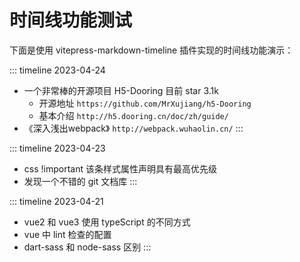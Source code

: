 # 时间线功能测试

下面是使用 vitepress-markdown-timeline 插件实现的时间线功能演示：

::: timeline 2023-04-24
- 一个非常棒的开源项目 H5-Dooring 目前 star 3.1k
  - 开源地址 `https://github.com/MrXujiang/h5-Dooring`
  - 基本介绍 `http://h5.dooring.cn/doc/zh/guide/`
- 《深入浅出webpack》 `http://webpack.wuhaolin.cn/`
:::

::: timeline 2023-04-23
- css !important 该条样式属性声明具有最高优先级
- 发现一个不错的 git 文档库
:::

::: timeline 2023-04-21
- vue2 和 vue3 使用 typeScript 的不同方式
- vue 中 lint 检查的配置
- dart-sass 和 node-sass 区别
:::